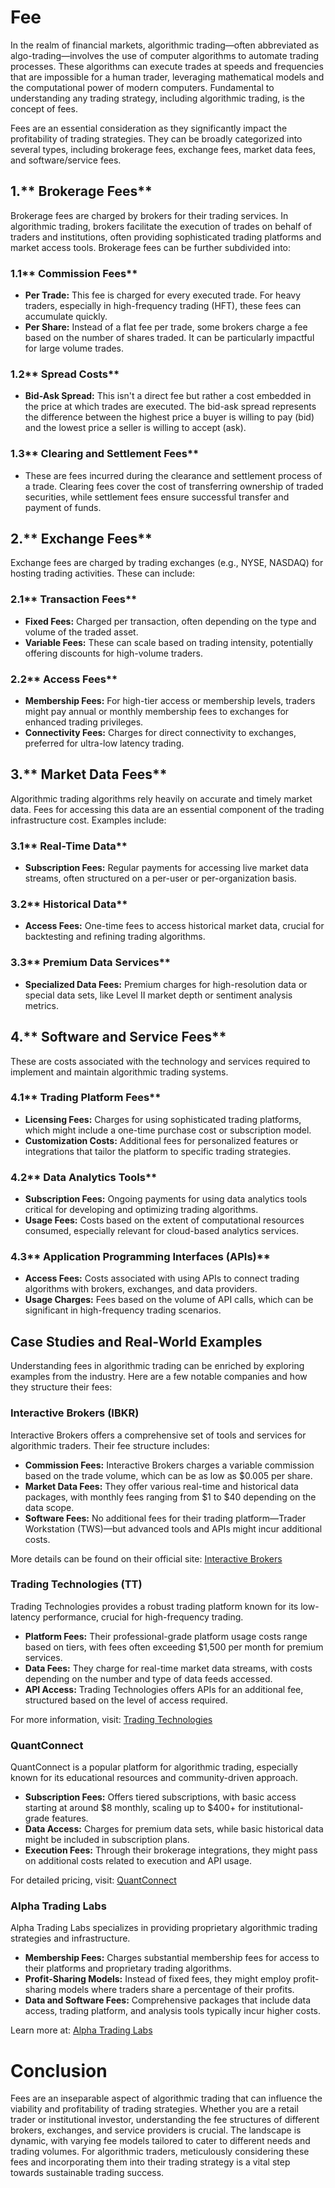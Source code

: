 # Fee

In the realm of financial markets, algorithmic trading—often abbreviated as algo-trading—involves the use of computer algorithms to automate trading processes. These algorithms can execute trades at speeds and frequencies that are impossible for a human trader, leveraging mathematical models and the computational power of modern computers. Fundamental to understanding any trading strategy, including algorithmic trading, is the concept of fees.

Fees are an essential consideration as they significantly impact the profitability of trading strategies. They can be broadly categorized into several types, including brokerage fees, exchange fees, market data fees, and software/service fees.

## 1.** Brokerage Fees**

Brokerage fees are charged by brokers for their trading services. In algorithmic trading, brokers facilitate the execution of trades on behalf of traders and institutions, often providing sophisticated trading platforms and market access tools. Brokerage fees can be further subdivided into:

### 1.1** Commission Fees**

- **Per Trade:** This fee is charged for every executed trade. For heavy traders, especially in high-frequency trading (HFT), these fees can accumulate quickly.
- **Per Share:** Instead of a flat fee per trade, some brokers charge a fee based on the number of shares traded. It can be particularly impactful for large volume trades.

### 1.2** Spread Costs**

- **Bid-Ask Spread:** This isn't a direct fee but rather a cost embedded in the price at which trades are executed. The bid-ask spread represents the difference between the highest price a buyer is willing to pay (bid) and the lowest price a seller is willing to accept (ask).

### 1.3** Clearing and Settlement Fees**

- These are fees incurred during the clearance and settlement process of a trade. Clearing fees cover the cost of transferring ownership of traded securities, while settlement fees ensure successful transfer and payment of funds.

## 2.** Exchange Fees**

Exchange fees are charged by trading exchanges (e.g., NYSE, NASDAQ) for hosting trading activities. These can include:

### 2.1** Transaction Fees**

- **Fixed Fees:** Charged per transaction, often depending on the type and volume of the traded asset.
- **Variable Fees:** These can scale based on trading intensity, potentially offering discounts for high-volume traders.

### 2.2** Access Fees**

- **Membership Fees:** For high-tier access or membership levels, traders might pay annual or monthly membership fees to exchanges for enhanced trading privileges.
- **Connectivity Fees:** Charges for direct connectivity to exchanges, preferred for ultra-low latency trading.

## 3.** Market Data Fees**

Algorithmic trading algorithms rely heavily on accurate and timely market data. Fees for accessing this data are an essential component of the trading infrastructure cost. Examples include:

### 3.1** Real-Time Data**

- **Subscription Fees:** Regular payments for accessing live market data streams, often structured on a per-user or per-organization basis.

### 3.2** Historical Data**

- **Access Fees:** One-time fees to access historical market data, crucial for backtesting and refining trading algorithms.

### 3.3** Premium Data Services**

- **Specialized Data Fees:** Premium charges for high-resolution data or special data sets, like Level II market depth or sentiment analysis metrics.

## 4.** Software and Service Fees**

These are costs associated with the technology and services required to implement and maintain algorithmic trading systems.

### 4.1** Trading Platform Fees**

- **Licensing Fees:** Charges for using sophisticated trading platforms, which might include a one-time purchase cost or subscription model.
- **Customization Costs:** Additional fees for personalized features or integrations that tailor the platform to specific trading strategies.

### 4.2** Data Analytics Tools**

- **Subscription Fees:** Ongoing payments for using data analytics tools critical for developing and optimizing trading algorithms.
- **Usage Fees:** Costs based on the extent of computational resources consumed, especially relevant for cloud-based analytics services.

### 4.3** Application Programming Interfaces (APIs)**

- **Access Fees:** Costs associated with using APIs to connect trading algorithms with brokers, exchanges, and data providers.
- **Usage Charges:** Fees based on the volume of API calls, which can be significant in high-frequency trading scenarios.

## Case Studies and Real-World Examples

Understanding fees in algorithmic trading can be enriched by exploring examples from the industry. Here are a few notable companies and how they structure their fees:

### Interactive Brokers (IBKR)

Interactive Brokers offers a comprehensive set of tools and services for algorithmic traders. Their fee structure includes:

- **Commission Fees:** Interactive Brokers charges a variable commission based on the trade volume, which can be as low as $0.005 per share.
- **Market Data Fees:** They offer various real-time and historical data packages, with monthly fees ranging from $1 to $40 depending on the data scope.
- **Software Fees:** No additional fees for their trading platform—Trader Workstation (TWS)—but advanced tools and APIs might incur additional costs.

More details can be found on their official site: [Interactive Brokers](https://www.interactivebrokers.com)

### Trading Technologies (TT)

Trading Technologies provides a robust trading platform known for its low-latency performance, crucial for high-frequency trading.

- **Platform Fees:** Their professional-grade platform usage costs range based on tiers, with fees often exceeding $1,500 per month for premium services.
- **Data Fees:** They charge for real-time market data streams, with costs depending on the number and type of data feeds accessed.
- **API Access:** Trading Technologies offers APIs for an additional fee, structured based on the level of access required.

For more information, visit: [Trading Technologies](https://www.tradingtechnologies.com)

### QuantConnect

QuantConnect is a popular platform for algorithmic trading, especially known for its educational resources and community-driven approach.

- **Subscription Fees:** Offers tiered subscriptions, with basic access starting at around $8 monthly, scaling up to $400+ for institutional-grade features.
- **Data Access:** Charges for premium data sets, while basic historical data might be included in subscription plans.
- **Execution Fees:** Through their brokerage integrations, they might pass on additional costs related to execution and API usage.

For detailed pricing, visit: [QuantConnect](https://www.quantconnect.com)

### Alpha Trading Labs

Alpha Trading Labs specializes in providing proprietary algorithmic trading strategies and infrastructure.

- **Membership Fees:** Charges substantial membership fees for access to their platforms and proprietary trading algorithms.
- **Profit-Sharing Models:** Instead of fixed fees, they might employ profit-sharing models where traders share a percentage of their profits.
- **Data and Software Fees:** Comprehensive packages that include data access, trading platform, and analysis tools typically incur higher costs.

Learn more at: [Alpha Trading Labs](https://www.alphatradinglabs.com)

# Conclusion

Fees are an inseparable aspect of algorithmic trading that can influence the viability and profitability of trading strategies. Whether you are a retail trader or institutional investor, understanding the fee structures of different brokers, exchanges, and service providers is crucial. The landscape is dynamic, with varying fee models tailored to cater to different needs and trading volumes. For algorithmic traders, meticulously considering these fees and incorporating them into their trading strategy is a vital step towards sustainable trading success.